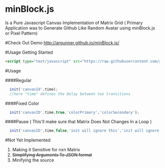 # minBlock.js
Is a Pure Javascript Canvas Implementation of Matrix Grid ( Primary Application was to Generate Github Like Random Avatar using minBlock.js or Pixel Pattern)



#Check Out Demo
http://argunner.github.io/minBlock.js/

#Usage
Getting Started
```html
<script type="text/javascript" src="https://raw.githubusercontent.com/argunner/minBlock.js/master/index.js"></script>
```

#Usage

####Regular
```js
  init('canvasId',time);
  //here "time" defines the Delay between two transitions
````

####Fixed Color
```js
  init('canvasID',time,true,'colorPrimary','colorSecondary');

```

####Pause ( This'll make sure that Matrix Does Not Changes In a Loop )
```js
  init('canvasID',time,false,'init will ignore this','init will ignore this',true);

  ```

#Not Yet Implemented
1. Making it Sensitive for nxn Matrix
2. ~~Simplifying Arguments To JSON format~~
3. Minifying the source


